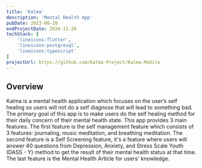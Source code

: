 ```yaml
---
title: 'Kalma'
description: 'Mental Health App'
pubDate: 2023-08-28
endProjectDate: 2024-11-26
techStack: [
    'lineicons:flutter',
    'lineicons:postgresql',
    'lineicons:typescript'
]
projectUrl: https://github.com/Kalma-Project/Kalma-Mobile
---
```


## Overview
Kalma is a mental health application which focuses on the user’s self healing so users will not do a self diagnose that will lead to something bad. The primary goal of this app is to make users do the self healing method for their daily concern of their mental health state. This app provides 3 main features. The first feature is the self management feature which consists of 3 features: journaling, music meditation, and breathing meditation. The second feature is a Self Screening feature, it's a feature where users will answer 40 questions from Depression, Anxiety, and Stress Scale Youth (DASS - Y) method to get the result of their mental health status at that time. The last feature is the Mental Health Article for users' knowledge.